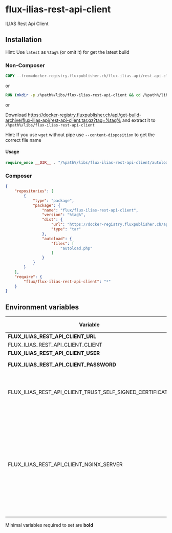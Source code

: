 # flux-ilias-rest-api-client

ILIAS Rest Api Client

## Installation

Hint: Use `latest` as `%tag%` (or omit it) for get the latest build

### Non-Composer

```dockerfile
COPY --from=docker-registry.fluxpublisher.ch/flux-ilias-api/rest-api-client:%tag% /flux-ilias-rest-api-client /%path%/libs/flux-ilias-rest-api-client
```

or

```dockerfile
RUN (mkdir -p /%path%/libs/flux-ilias-rest-api-client && cd /%path%/libs/flux-ilias-rest-api-client && wget -O - https://docker-registry.fluxpublisher.ch/api/get-build-archive/flux-ilias-api/rest-api-client.tar.gz?tag=%tag% | tar -xz --strip-components=1)
```

or

Download https://docker-registry.fluxpublisher.ch/api/get-build-archive/flux-ilias-api/rest-api-client.tar.gz?tag=%tag% and extract it to `/%path%/libs/flux-ilias-rest-api-client`

Hint: If you use `wget` without pipe use `--content-disposition` to get the correct file name

#### Usage

```php
require_once __DIR__ . "/%path%/libs/flux-ilias-rest-api-client/autoload.php";
```

### Composer

```json
{
    "repositories": [
        {
            "type": "package",
            "package": {
                "name": "flux/flux-ilias-rest-api-client",
                "version": "%tag%",
                "dist": {
                    "url": "https://docker-registry.fluxpublisher.ch/api/get-build-archive/flux-ilias-api/rest-api-client.tar.gz?tag=%tag%",
                    "type": "tar"
                },
                "autoload": {
                    "files": [
                        "autoload.php"
                    ]
                }
            }
        }
    ],
    "require": {
        "flux/flux-ilias-rest-api-client": "*"
    }
}
```

## Environment variables

| Variable | Description | Default value |
|----------| ----------- | ------------- |
| **FLUX_ILIAS_REST_API_CLIENT_URL** | ILIAS url | - |
| FLUX_ILIAS_REST_API_CLIENT_CLIENT | ILIAS client | default |
| **FLUX_ILIAS_REST_API_CLIENT_USER** | ILIAS user | - |
| **FLUX_ILIAS_REST_API_CLIENT_PASSWORD** | ILIAS password | - |
| FLUX_ILIAS_REST_API_CLIENT_TRUST_SELF_SIGNED_CERTIFICATE | If you use a self signed certificate, you need to trust it manually | false |
| FLUX_ILIAS_REST_API_CLIENT_NGINX_SERVER | If flux-ilias-rest-api is on a Nginx server, you need to enable a workaround for supports all HTTP methods, disable it for supports Apache | true |

Minimal variables required to set are **bold**
